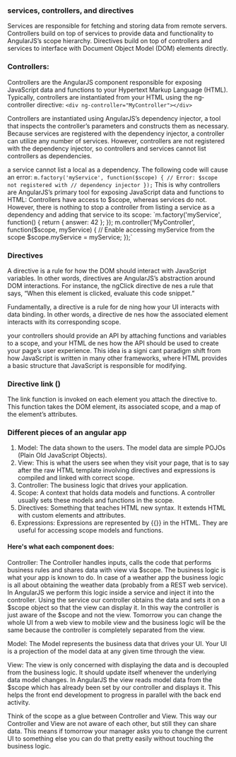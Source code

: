 ### services, controllers, and directives

Services are responsible for fetching and storing data from remote
servers. Controllers build on top of services to provide data and
functionality to AngularJS’s scope hierarchy. Directives build on top
of controllers and services to interface with Document Object Model (DOM)
elements directly.

### Controllers:

Controllers are the AngularJS component responsible for exposing JavaScript data and functions to your Hypertext Markup Language (HTML). Typically, controllers are instantiated from your HTML using the ng‐controller directive:
`<div ng-controller="MyController"></div>`

Controllers are instantiated using AngularJS’s dependency injector, a tool that inspects the controller’s parameters and constructs them as necessary. Because services are registered with the dependency injector, a controller can utilize any number of services. However, controllers are not registered with the dependency injector, so controllers and services cannot list controllers as dependencies.

a service cannot list a local as a dependency. The following code will cause an error:
`m.factory('myService', function($scope) { // Error: $scope not registered with
// dependency injector
});`
This is why controllers are AngularJS’s primary tool for exposing JavaScript data and functions to HTML: Controllers have access to $scope, whereas services do not. However, there is nothing to stop a controller from listing a service as a dependency and adding that service to its scope:
`m.factory('myService', function() { return { answer: 42 };
});
m.controller('MyController', function($scope, myService) { // Enable accessing myService from the scope $scope.myService = myService;
});`

### Directives

A directive is a rule for how the DOM should interact with JavaScript variables. In other words, directives are AngularJS’s abstraction around DOM interactions. For instance, the ngClick directive de nes a rule that says, “When this element is clicked, evaluate this code snippet.”


Fundamentally, a directive is a rule for de ning how your UI interacts with data binding. In other words,
a directive de nes how the associated element interacts with its corresponding scope.

your controllers should provide an API by attaching functions and variables to a scope, and your HTML de nes how the API should be used to create your page’s user experience. This idea is a signi cant paradigm shift from how JavaScript is written in many other frameworks, where HTML provides a basic structure that JavaScript is responsible for modifying.

### Directive link ()
The link function is invoked on each element you attach the directive to. This function takes the DOM element, its associated scope, and a map of the element’s attributes.

### Different pieces of an angular app

1. Model: The data shown to the users. The model data are simple POJOs (Plain Old JavaScript Objects).
2. View: This is what the users see when they visit your page, that is to say after the raw HTML template involving directives and expressions is compiled and linked with correct scope.
3. Controller: The business logic that drives your application.
4. Scope: A context that holds data models and functions. A controller usually sets these models and functions in the scope.
5. Directives: Something that teaches HTML new syntax. It extends HTML with custom elements and attributes.
6. Expressions: Expressions are represented by {{}} in the HTML. They are useful for accessing scope models and functions.

#### Here's what each component does:

Controller: The Controller handles inputs, calls the code that performs business rules and shares data with view via $scope. The business logic is what your app is known to do. In case of a weather app the business logic is all about obtaining the weather data (probably from a REST web service). In AngularJS we perform this logic inside a service and inject it into the controller. Using the service our controller obtains the data and sets it on a $scope object so that the view can display it. In this way the controller is just aware of the $scope and not the view. Tomorrow you can change the whole UI from a web view to mobile view and the business logic will be the same because the controller is completely separated from the view.

Model: The Model represents the business data that drives your UI. Your UI is a projection of the model data at any given time through the view.

View: The view is only concerned with displaying the data and is decoupled from the business logic. It should update itself whenever the underlying data model changes. In AngularJS the view reads model data from the $scope which has already been set by our controller and displays it. This helps the front end development to progress in parallel with the back end activity.


Think of the scope as a glue between Controller and View. This way our Controller and View are not aware of each other, but still they can share data. This means if tomorrow your manager asks you to change the current UI to something else you can do that pretty easily without touching the business logic.
